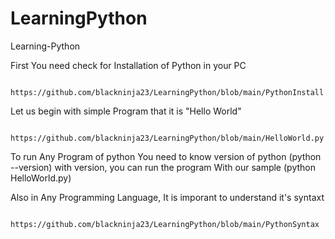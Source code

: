 # LearningPython
Learning-Python

First You need check for Installation of Python in your PC

      https://github.com/blackninja23/LearningPython/blob/main/PythonInstall

Let us begin with simple Program that it is "Hello World"
   
          https://github.com/blackninja23/LearningPython/blob/main/HelloWorld.py

To run Any Program of python
          You need to know version of python (python --version)
          with version, you can run the program
          With our sample (python HelloWorld.py)

Also in Any Programming Language, It is imporant to understand it's syntaxt
   
           https://github.com/blackninja23/LearningPython/blob/main/PythonSyntax
           
     
